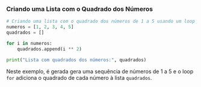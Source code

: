### Criando uma Lista com o Quadrado dos Números

```python
# Criando uma lista com o quadrado dos números de 1 a 5 usando um loop for
numeros = [1, 2, 3, 4, 5]
quadrados = []

for i in numeros:
    quadrados.append(i ** 2)

print("Lista com quadrados dos números:", quadrados)
```

Neste exemplo, é gerada gera uma sequência de números de 1 a 5 e o loop `for` adiciona o quadrado de cada número à lista `quadrados`.
